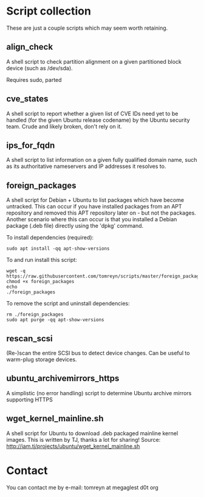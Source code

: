 # Script collection

These are just a couple scripts which may seem worth retaining.

## align_check

A shell script to check partition alignment on a given partitioned block device (such as /dev/sda).

Requires sudo, parted

## cve_states

A shell script to report whether a given list of CVE IDs need yet to be handled (for the given Ubuntu release codename) by the Ubuntu security team. Crude and likely broken, don't rely on it.

## ips_for_fqdn

A shell script to list information on a given fully qualified domain name, such as its authoritative nameservers and IP addresses it resolves to.

## foreign_packages

A shell script for Debian + Ubuntu to list packages which have become untracked. This can occur if you have installed packages from an APT repository and removed this APT repository later on - but not the packages. Another scenario where this can occur is that you installed a Debian package (.deb file) directly using the 'dpkg' command.

To install dependencies (required):

```
sudo apt install -qq apt-show-versions
```

To and run install this script:

```
wget -q https://raw.githubusercontent.com/tomreyn/scripts/master/foreign_packages
chmod +x foreign_packages
echo
./foreign_packages
```

To remove the script and uninstall dependencies:

```
rm ./foreign_packages
sudo apt purge -qq apt-show-versions
```

## rescan_scsi

(Re-)scan the entire SCSI bus to detect device changes. Can be useful to warm-plug storage devices.

## ubuntu_archivemirrors_https

A simplistic (no error handling) script to determine Ubuntu archive mirrors supporting HTTPS

## wget_kernel_mainline.sh

A shell script for Ubuntu to download .deb packaged mainline kernel images. This is written by TJ, thanks a lot for sharing!
Source: http://iam.tj/projects/ubuntu/wget_kernel_mainline.sh


# Contact

You can contact me by e-mail: tomreyn at megaglest d0t org
